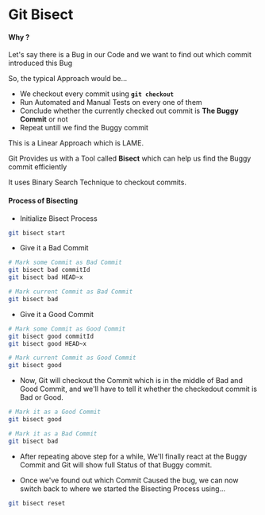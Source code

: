 # Git Bisect

#### Why ?

Let's say there is a Bug in our Code and we want to find out which commit introduced this Bug

So, the typical Approach would be...

- We checkout every commit using **`git checkout`**
- Run Automated and Manual Tests on every one of them
- Conclude whether the currently checked out commit is **The Buggy Commit** or not
- Repeat untill we find the Buggy commit

This is a Linear Approach which is LAME.

Git Provides us with a Tool called **Bisect** which can help us find the Buggy commit efficiently

It uses Binary Search Technique to checkout commits.

#### Process of Bisecting

- Initialize Bisect Process

```bash
git bisect start
```

- Give it a Bad Commit

```bash
# Mark some Commit as Bad Commit
git bisect bad commitId
git bisect bad HEAD~x

# Mark current Commit as Bad Commit
git bisect bad
```

- Give it a Good Commit

```bash
# Mark some Commit as Good Commit
git bisect good commitId
git bisect good HEAD~x

# Mark current Commit as Good Commit
git bisect good
```

- Now, Git will checkout the Commit which is in the middle of Bad and Good Commit, and we'll have to tell it whether the checkedout commit is Bad or Good.

```bash
# Mark it as a Good Commit
git bisect good

# Mark it as a Bad Commit
git bisect bad
```

- After repeating above step for a while, We'll finally react at the Buggy Commit and Git will show full Status of that Buggy commit.

- Once we've found out which Commit Caused the bug, we can now switch back to where we started the Bisecting Process using...

```bash
git bisect reset
```
